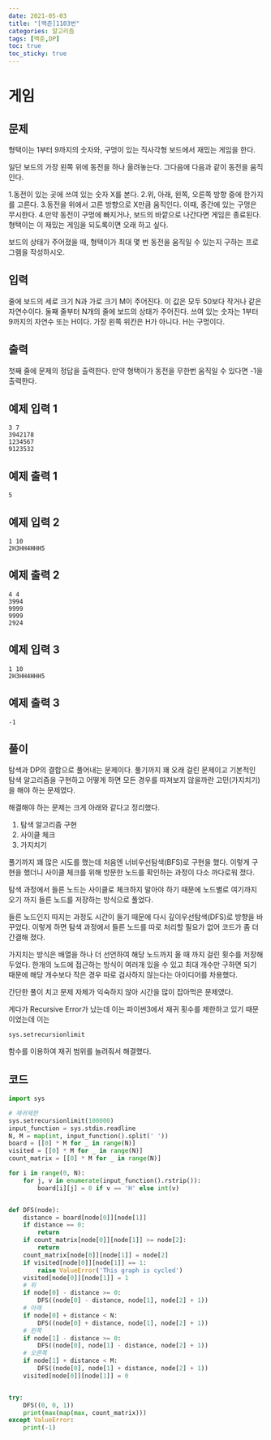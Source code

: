 ```yaml
---
date: 2021-05-03
title: "[백준]1103번"
categories: 알고리즘
tags: [백준,DP]
toc: true
toc_sticky: true 
---
```

# 게임

문제
---
형택이는 1부터 9까지의 숫자와, 구멍이 있는 직사각형 보드에서 재밌는 게임을 한다.

일단 보드의 가장 왼쪽 위에 동전을 하나 올려놓는다. 그다음에 다음과 같이 동전을 움직인다.

1.동전이 있는 곳에 쓰여 있는 숫자 X를 본다.
2.위, 아래, 왼쪽, 오른쪽 방향 중에 한가지를 고른다.
3.동전을 위에서 고른 방향으로 X만큼 움직인다. 이때, 중간에 있는 구멍은 무시한다.
4.만약 동전이 구멍에 빠지거나, 보드의 바깥으로 나간다면 게임은 종료된다. 형택이는 이 재밌는 게임을 되도록이면 오래 하고 싶다.

보드의 상태가 주어졌을 때, 형택이가 최대 몇 번 동전을 움직일 수 있는지 구하는 프로그램을 작성하시오.

입력
---
줄에 보드의 세로 크기 N과 가로 크기 M이 주어진다. 이 값은 모두 50보다 작거나 같은 자연수이다. 둘째 줄부터 N개의 줄에 보드의 상태가 주어진다. 쓰여 있는 숫자는 1부터 9까지의 자연수 또는 H이다. 가장 왼쪽 위칸은 H가 아니다. H는 구멍이다.

출력
---
첫째 줄에 문제의 정답을 출력한다. 만약 형택이가 동전을 무한번 움직일 수 있다면 -1을 출력한다.


예제 입력 1
---
~~~
3 7
3942178
1234567
9123532
~~~

예제 출력 1
---
~~~
5
~~~

예제 입력 2
---
~~~
1 10
2H3HH4HHH5
~~~

예제 출력 2
---
~~~
4 4
3994
9999
9999
2924
~~~

예제 입력 3
---
~~~
1 10
2H3HH4HHH5
~~~

예제 출력 3
---
~~~
-1
~~~

풀이
---
탐색과 DP의 결합으로 풀어내는 문제이다. 풀기까지 꽤 오래 걸린 문제이고 기본적인 탐색 알고리즘을 구현하고 어떻게 하면 모든 경우를 따져보지 않을까란 고민(가지치기)을 해야 하는 문제였다.

해결해야 하는 문제는 크게 아래와 같다고 정리했다.

1. 탐색 알고리즘 구현
2. 사이클 체크
3. 가지치기

풀기까지 꽤 많은 시도를 했는데 처음엔 너비우선탐색(BFS)로 구현을 했다. 이렇게 구현을 했더니 사이클 체크를 위해 방문한 노드를 확인하는 과정이 다소 까다로워 졌다. 

탐색 과정에서 들른 노드는 사이클로 체크하지 말아야 하기 때문에 노드별로 여기까지 오기 까지 들른 노드를 저장하는 방식으로 풀었다.

들른 노드인지 따지는 과정도 시간이 들기 때문에 다시 깊이우선탐색(DFS)로 방향을 바꾸었다. 이렇게 하면 탐색 과정에서 들른 노드를 따로 처리할 필요가 없어 코드가 좀 더 간결해 졌다.

가지치는 방식은 배열을 하나 더 선언하여 해당 노드까지 올 때  까지 걸린 횟수를 저장해 두었다. 한개의 노드에 접근하는 방식이 여러개 있을 수 있고 최대 개수만 구하면 되기 때문에 해당 개수보다 작은 경우 따로 검사하지 않는다는 아이디어를 차용했다.

간단한 풀이 치고 문제 자체가 익숙하지 않아 시간을 많이 잡아먹은 문제였다.

게다가 Recursive Error가 났는데 이는 파이썬3에서 재귀 횟수를 제한하고 있기 때문이었는데 이는 
~~~python
sys.setrecursionlimit
~~~
함수를 이용하여 재귀 범위를 늘려줘서 해결했다.

코드
---
~~~python
import sys

# 재귀제한
sys.setrecursionlimit(100000)
input_function = sys.stdin.readline
N, M = map(int, input_function().split(' '))
board = [[0] * M for _ in range(N)]
visited = [[0] * M for _ in range(N)]
count_matrix = [[0] * M for _ in range(N)]

for i in range(0, N):
    for j, v in enumerate(input_function().rstrip()):
        board[i][j] = 0 if v == 'H' else int(v)


def DFS(node):
    distance = board[node[0]][node[1]]
    if distance == 0:
        return
    if count_matrix[node[0]][node[1]] >= node[2]:
        return
    count_matrix[node[0]][node[1]] = node[2]
    if visited[node[0]][node[1]] == 1:
        raise ValueError('This graph is cycled')
    visited[node[0]][node[1]] = 1
    # 위
    if node[0] - distance >= 0:
        DFS((node[0] - distance, node[1], node[2] + 1))
    # 아래
    if node[0] + distance < N:
        DFS((node[0] + distance, node[1], node[2] + 1))
    # 왼쪽
    if node[1] - distance >= 0:
        DFS((node[0], node[1] - distance, node[2] + 1))
    # 오른쪽
    if node[1] + distance < M:
        DFS((node[0], node[1] + distance, node[2] + 1))
    visited[node[0]][node[1]] = 0


try:
    DFS((0, 0, 1))
    print(max(map(max, count_matrix)))
except ValueError:
    print(-1)
~~~
